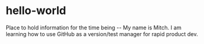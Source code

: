 # hello-world
Place to hold information for the time being --
My name is Mitch. I am learning how to use GitHub as a version/test manager for rapid product dev.
